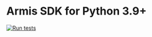 # Armis SDK for Python 3.9+
[![Run tests](https://github.com/ArmisSecurity/armis-sdk-python/actions/workflows/test.yml/badge.svg)](https://github.com/ArmisSecurity/armis-sdk-python/actions/workflows/test.yml)
